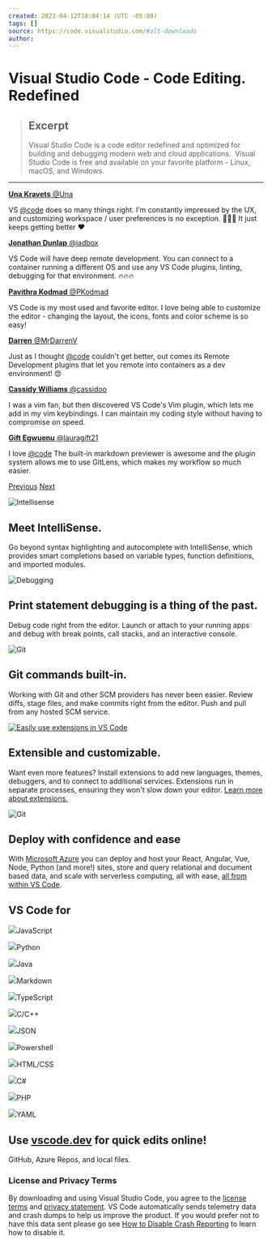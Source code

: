 ```yaml
---
created: 2023-04-12T18:04:14 (UTC -05:00)
tags: []
source: https://code.visualstudio.com/#alt-downloads
author: 
---
```


# Visual Studio Code - Code Editing. Redefined

> ## Excerpt
> Visual Studio Code is a code editor redefined and optimized for building and debugging modern web and cloud applications.  Visual Studio Code is free and available on your favorite platform - Linux, macOS, and Windows.

---
[**Una Kravets** @Una](https://twitter.com/Una/status/1127957563876753409)

VS [@code](https://twitter.com/code) does so many things right. I’m constantly impressed by the UX, and customizing workspace / user preferences is no exception. 🙌🏼💯 It just keeps getting better ❤️

[**Jonathan Dunlap** @jadbox](https://twitter.com/jadbox/status/1124055202930339852)

VS Code will have deep remote development. You can connect to a container running a different OS and use any VS Code plugins, linting, debugging for that environment. 🔥🔥🔥

[**Pavithra Kodmad** @PKodmad](https://twitter.com/PKodmad/)

VS Code is my most used and favorite editor. I love being able to customize the editor - changing the layout, the icons, fonts and color scheme is so easy!

[**Darren** @MrDarrenV](https://twitter.com/MrDarrenV/status/1144005978901372928)

Just as I thought [@code](https://twitter.com/code) couldn't get better, out comes its Remote Development plugins that let you remote into containers as a dev environment! 😍

[**Cassidy Williams** @cassidoo](https://twitter.com/cassidoo/)

I was a vim fan, but then discovered VS Code's Vim plugin, which lets me add in my vim keybindings. I can maintain my coding style without having to compromise on speed.

[**Gift Egwuenu** @lauragift21](https://twitter.com/lauragift21/)

I love [@code](https://twitter.com/code) The built-in markdown previewer is awesome and the plugin system allows me to use GitLens, which makes my workflow so much easier.

[Previous](https://code.visualstudio.com/#carousel-social-proof) [Next](https://code.visualstudio.com/#carousel-social-proof)

![Intellisense](https://code.visualstudio.com/assets/images/home-intellisense.svg)

## Meet IntelliSense.

Go beyond syntax highlighting and autocomplete with IntelliSense, which provides smart completions based on variable types, function definitions, and imported modules.

![Debugging](https://code.visualstudio.com/assets/images/home-debug.svg)

## Print statement debugging is a thing of the past.

Debug code right from the editor. Launch or attach to your running apps and debug with break points, call stacks, and an interactive console.

![Git](https://code.visualstudio.com/assets/images/home-git.svg)

## Git commands built-in.

Working with Git and other SCM providers has never been easier. Review diffs, stage files, and make commits right from the editor. Push and pull from any hosted SCM service.

[![Easily use extensions in VS Code](https://code.visualstudio.com/assets/images/Hundreds-of-Extensions.png)](https://marketplace.visualstudio.com/VSCode)

## Extensible and customizable.

Want even more features? Install extensions to add new languages, themes, debuggers, and to connect to additional services. Extensions run in separate processes, ensuring they won't slow down your editor. [Learn more about extensions.](https://code.visualstudio.com/docs/editor/extension-marketplace)

![Git](https://code.visualstudio.com/assets/images/home-azure.svg)

## Deploy with confidence and ease

With [Microsoft Azure](https://azure.microsoft.com/) you can deploy and host your React, Angular, Vue, Node, Python (and more!) sites, store and query relational and document based data, and scale with serverless computing, all with ease, [all from within VS Code](https://code.visualstudio.com/docs/azure/extensions).

## VS Code for

![](https://code.visualstudio.com/assets/icons/file-icons/javascript.svg)JavaScript

![](https://code.visualstudio.com/assets/icons/file-icons/python.svg)Python

![](https://code.visualstudio.com/assets/icons/file-icons/java.svg)Java

![](https://code.visualstudio.com/assets/icons/file-icons/markdown.svg)Markdown

![](https://code.visualstudio.com/assets/icons/file-icons/typescript.svg)TypeScript

![](https://code.visualstudio.com/assets/icons/file-icons/cpp.svg)C/C++

![](https://code.visualstudio.com/assets/icons/file-icons/json.svg)JSON

![](https://code.visualstudio.com/assets/icons/file-icons/powershell.svg)Powershell

![](https://code.visualstudio.com/assets/icons/file-icons/html.svg)HTML/CSS

![](https://code.visualstudio.com/assets/icons/file-icons/csharp.svg)C#

![](https://code.visualstudio.com/assets/icons/file-icons/php.svg)PHP

![](https://code.visualstudio.com/assets/icons/file-icons/yaml.svg)YAML

## Use [vscode.dev](https://vscode.dev/) for quick edits online!

GitHub, Azure Repos, and local files.

### License and Privacy Terms

By downloading and using Visual Studio Code, you agree to the [license terms](https://code.visualstudio.com/License/) and [privacy statement](https://privacy.microsoft.com/privacystatement). VS Code automatically sends telemetry data and crash dumps to help us improve the product. If you would prefer not to have this data sent please go see [How to Disable Crash Reporting](https://code.visualstudio.com/docs/supporting/FAQ#_how-to-disable-crash-reporting) to learn how to disable it.
